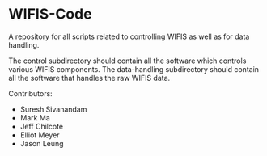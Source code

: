 # WIFIS-Code

A repository for all scripts related to controlling WIFIS as well as for data handling.

The control subdirectory should contain all the software which controls various WIFIS components. The data-handling subdirectory should contain all the software that handles the raw WIFIS data.

Contributors:

* Suresh Sivanandam
* Mark Ma
* Jeff Chilcote
* Elliot Meyer
* Jason Leung

